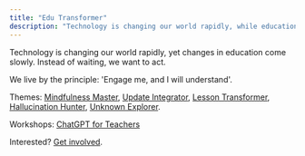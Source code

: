 ```yaml
---
title: "Edu Transformer"
description: "Technology is changing our world rapidly, while education evolves slowly. Don't just wait – act"
---
```


Technology is changing our world rapidly, yet changes in education come slowly. Instead of waiting, we want to act.

We live by the principle: 'Engage me, and I will understand'.

Themes: [Mindfulness Master](./master), [Update Integrator](./integrator), [Lesson Transformer](./transformer), [Hallucination Hunter](./hunter), [Unknown Explorer](./explorer). 

Workshops: [ChatGPT for Teachers](./workshops)

Interested? [Get involved](./get-involved).
